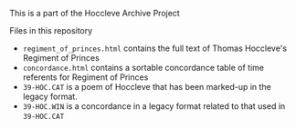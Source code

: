 This is a part of the Hoccleve Archive Project

Files in this repository

* `regiment_of_princes.html` contains the full text of Thomas Hoccleve's Regiment of Princes
* `concordance.html` contains a sortable concordance table of time referents for Regiment of Princes
* `39-HOC.CAT` is a poem of Hoccleve that has been marked-up in the legacy format.
* `39-HOC.WIN` is a concordance in a legacy format related to that used in `39-HOC.CAT`


